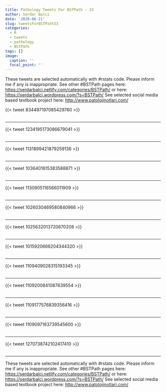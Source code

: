 ```yaml
---
title: Pathology Tweets For BSTPath - 33
author: Serdar Balci
date: '2020-06-21'
slug: tweetsForBSTPath33
categories:
  - R
  - tweets
  - pathology
  - BSTPath
tags: []
image:
  caption: ''
  focal_point: ''
---
```



These tweets are selected automatically with #rstats code. Please inform me if any is inappropriate.
See other #BSTPath pages here: https://serdarbalci.netlify.com/categories/BSTPath/  or here: https://serdarbalci.wordpress.com/?s=BSTPath/ 
See selected social media based textbook project here: http://www.patolojinotlari.com/

{{< tweet 834497197085429760 >}}
<br>
<br>
<hr>
{{< tweet 1234195173086679041 >}}
<br>
<br>
<hr>
{{< tweet 1131899421879259136 >}}
<br>
<br>
<hr>
{{< tweet 1036401615383588871 >}}
<br>
<br>
<hr>
{{< tweet 1130905116566011909 >}}
<br>
<br>
<hr>
{{< tweet 1026030469580840966 >}}
<br>
<br>
<hr>
{{< tweet 1025632013720670208 >}}
<br>
<br>
<hr>
{{< tweet 1015920666204344320 >}}
<br>
<br>
<hr>
{{< tweet 1109409028315193345 >}}
<br>
<br>
<hr>
{{< tweet 1109200841087639554 >}}
<br>
<br>
<hr>
{{< tweet 1109177576839356416 >}}
<br>
<br>
<hr>
{{< tweet 1109097163739545600 >}}
<br>
<br>
<hr>
{{< tweet 1270738742102417410 >}}
<br>
<br>
<hr>


These tweets are selected automatically with #rstats code. Please inform me if any is inappropriate.
See other #BSTPath pages here: https://serdarbalci.netlify.com/categories/BSTPath/  or here: https://serdarbalci.wordpress.com/?s=BSTPath/ 
See selected social media based textbook project here: http://www.patolojinotlari.com/

